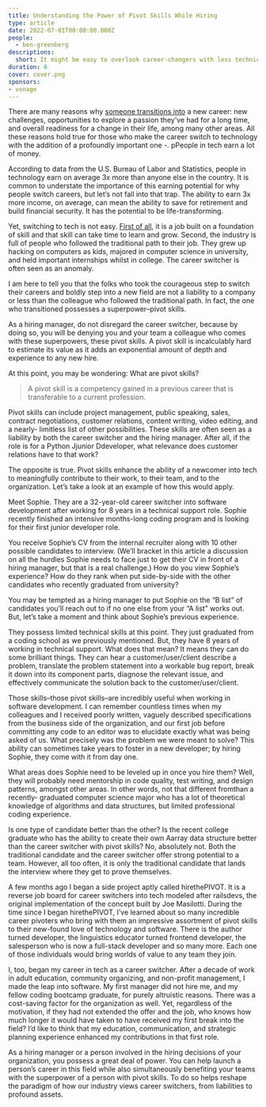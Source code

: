 ```yaml
---
title: Understanding the Power of Pivot Skills While Hiring
type: article
date: 2022-07-01T00:00:00.000Z
people:
  - ben-greenberg
descriptions:
  short: It might be easy to overlook career-changers with less technical experience. But you're missing out on all they have to offer.
duration: 6
cover: cover.png
sponsors:
- vonage
---
```


<sponsor-vonage-comms></sponsor-vonage-comms>

There are many reasons why [someone transitions into](#) a new career: new challenges, opportunities to explore a passion they’ve had for a long time, and overall readiness for a change in their life, among many other areas. All these reasons hold true for those who make the career switch to technology with the addition of a profoundly important one -. pPeople in tech earn a lot of money.

According to data from the U.S. Bureau of Labor and Statistics, people in technology earn on average 3x more than anyone else in the country. It is common to understate the importance of this earning potential for why people switch careers, but let’s not fall into that trap. The ability to earn 3x more income, on average, can mean the ability to save for retirement and build financial security. It has the potential to be life-transforming.

Yet, switching to tech is not easy. [First of all](#), it is a job built on a foundation of skill and that skill can take time to learn and grow. Second, the industry is full of people who followed the traditional path to their job. They grew up hacking on computers as kids, majored in computer science in university, and held important internships whilst in college. The career switcher is often seen as an anomaly.

I am here to tell you that the folks who took the courageous step to switch their careers and boldly step into a new field are not a liability to a company or less than the colleague who followed the traditional path. In fact, the one who transitioned possesses a superpower–pivot skills.

As a hiring manager, do not disregard the career switcher, because by doing so, you will be denying you and your team a colleague who comes with these superpowers, these pivot skills. A pivot skill is incalculably hard to estimate its value as it adds an exponential amount of depth and experience to any new hire.

At this point, you may be wondering: What are pivot skills?

> A pivot skill is a competency gained in a previous career that is transferable to a current profession.

Pivot skills can include project management, public speaking, sales, contract negotiations, customer relations, content writing, video editing, and a nearly- limitless list of other possibilities. These skills are often seen as a liability by both the career switcher and the hiring manager. After all, if the role is for a Python Jjunior Ddeveloper, what relevance does customer relations have to that work?

The opposite is true. Pivot skills enhance the ability of a newcomer into tech to meaningfully contribute to their work, to their team, and to the organization. Let’s take a look at an example of how this would apply.

<sponsor-vonage-video></sponsor-vonage-video>

Meet Sophie. They are a 32-year-old career switcher into software development after working for 8 years in a technical support role. Sophie recently finished an intensive months-long coding program and is looking for their first junior developer role.

You receive Sophie’s CV from the internal recruiter along with 10 other possible candidates to interview. (We’ll bracket in this article a discussion on all the hurdles Sophie needs to face just to get their CV in front of a hiring manager, but that is a real challenge.) How do you view Sophie’s experience? How do they rank when put side-by-side with the other candidates who recently graduated from university?

You may be tempted as a hiring manager to put Sophie on the “B list” of candidates you’ll reach out to if no one else from your “A list” works out. But, let’s take a moment and think about Sophie’s previous experience.

They possess limited technical skills at this point. They just graduated from a coding school as we previously mentioned. But, they have 8 years of working in technical support. What does that mean? It means they can do some brilliant things. They can hear a customer/user/client describe a problem, translate the problem statement into a workable bug report, break it down into its component parts, diagnose the relevant issue, and effectively communicate the solution back to the customer/user/client.

Those skills–those pivot skills–are incredibly useful when working in software development. I can remember countless times when my colleagues and I received poorly written, vaguely described specifications from the business side of the organization, and our first job before committing any code to an editor was to elucidate exactly what was being asked of us. What precisely was the problem we were meant to solve? This ability can sometimes take years to foster in a new developer; by hiring Sophie, they come with it from day one.

What areas does Sophie need to be leveled up in once you hire them? Well, they will probably need mentorship in code quality, test writing, and design patterns, amongst other areas. In other words, not that different fromthan a recently- graduated computer science major who has a lot of theoretical knowledge of algorithms and data structures, but limited professional coding experience.

Is one type of candidate better than the other? Is the recent college graduate who has the ability to create their own Aarray data structure better than the career switcher with pivot skills? No, absolutely not. Both the traditional candidate and the career switcher offer strong potential to a team. However, all too often, it is only the traditional candidate that lands the interview where they get to prove themselves.

A few months ago I began a side project aptly called hirethePIVOT. It is a reverse job board for career switchers into tech modeled after railsdevs, the original implementation of the concept built by Joe Masilotti. During the time since I began hirethePIVOT, I’ve learned about so many incredible career pivoters who bring with them an impressive assortment of pivot skills to their new-found love of technology and software. There is the author turned developer, the linguistics educator turned frontend developer, the salesperson who is now a full-stack developer and so many more. Each one of those individuals would bring worlds of value to any team they join.

I, too, began my career in tech as a career switcher. After a decade of work in adult education, community organizing, and non-profit management, I made the leap into software. My first manager did not hire me, and my fellow coding bootcamp graduate, for purely altruistic reasons. There was a cost-saving factor for the organization as well. Yet, regardless of the motivation, if they had not extended the offer and the job, who knows how much longer it would have taken to have received my first break into the field? I’d like to think that my education, communication, and strategic planning experience enhanced my contributions in that first role.

As a hiring manager or a person involved in the hiring decisions of your organization, you possess a great deal of power. You can help launch a person’s career in this field while also simultaneously benefiting your teams with the superpower of a person with pivot skills. To do so helps reshape the paradigm of how our industry views career switchers, from liabilities to profound assets.

<sponsor-vonage-blog></sponsor-vonage-blog>
